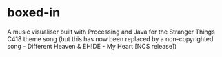 # boxed-in
A music visualiser built with Processing and Java for the Stranger Things C418 theme song (but this has now been replaced by a non-copyrighted song - Different Heaven & EH!DE -  My Heart [NCS release])
